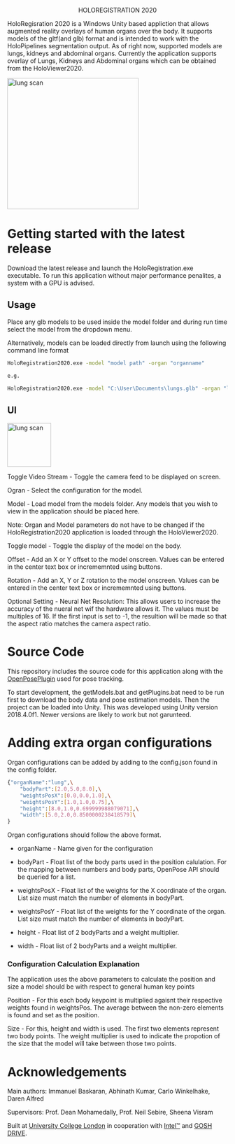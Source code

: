 <p align="center">
  HOLOREGISTRATION 2020
</p>

HoloRegisration 2020 is a Windows Unity based appliction that allows augmented reality overlays of human organs over the body. It supports models of the gltf(and glb) format and is intended to work with the HoloPipelines segmentation output. As of right now, supported models are lungs, kidneys and abdominal organs. Currently the application supports overlay of Lungs, Kidneys and Abdominal organs which can be obtained from the HoloViewer2020.

<img width="300" alt="lung scan" src="https://user-images.githubusercontent.com/24493864/81616512-806d7780-93db-11ea-8cc6-bf390ef208a8.png">

# Getting started with the latest release
Download the latest release and launch the HoloRegistration.exe executable.
To run this application without major performance penalites, a system with a GPU is advised.

## Usage
Place any glb models to be used inside the model folder and during run time select the model from the dropdown menu.

Alternatively, models can be loaded directly from launch using the following command line format
```bash
HoloRegistration2020.exe -model "model path" -organ "organname"

e.g.

HoloRegistration2020.exe -model "C:\User\Documents\lungs.glb" -organ "lungs"
```

## UI
<img width="100" alt="lung scan" src="https://user-images.githubusercontent.com/24493864/81484476-96453600-923d-11ea-9ae2-12f735336f86.png">

Toggle Video Stream - Toggle the camera feed to be displayed on screen.

Ogran - Select the configuration for the model.

Model - Load model from the models folder. Any models that you wish to view in the application should be placed here.

Note: Organ and Model parameters do not have to be changed if the HoloRegistration2020 application is loaded through the HoloViewer2020.

Toggle model - Toggle the display of the model on the body.

Offset - Add an X or Y offset to the model onscreen. Values can be entered in the center text box or incrememnted using buttons. 

Rotation - Add an X, Y or Z rotation to the model onscreen. Values can be entered in the center text box or incrememnted using buttons.

Optional Setting - Neural Net Resolution: This allows users to increase the accuracy of the nueral net wif the hardware allows it. The values must be multiples of 16. If the first input is set to -1, the resultion will be made so that the aspect ratio matches the camera aspect ratio.

# Source Code
This repository includes the source code for this application along with the [OpenPosePlugin](https://github.com/CMU-Perceptual-Computing-Lab/openpose_unity_plugin) used for pose tracking.

To start development, the getModels.bat and getPlugins.bat need to be run first to download the body data and pose estimation models. Then the project can be loaded into Unity. This was developed using Unity version 2018.4.0f1. Newer versions are likely to work but not garunteed.

# Adding extra organ configurations
Organ configurations can be added by adding to the config.json found in the config folder.
```bash
{"organName":"lung",\
    "bodyPart":[2.0,5.0,8.0],\
    "weightsPosX":[0.0,0.0,1.0],\
    "weightsPosY":[1.0,1.0,0.75],\
    "height":[8.0,1.0,0.699999988079071],\
    "width":[5.0,2.0,0.8500000238418579]\
}
```
Organ configurations should follow the above format. 

- organName - Name given for the configuration

- bodyPart - Float list of the body parts used in the position calulation. For the mapping between numbers and body parts, OpenPose API should be queried for a list.

- weightsPosX - Float list of the weights for the X coordinate of the organ. List size must match the number of elements in bodyPart.

- weightsPosY - Float list of the weights for the Y coordinate of the organ. List size must match the number of elements in bodyPart.

- height - Float list of 2 bodyParts and a weight multiplier.

- width - Float list of 2 bodyParts and a weight multiplier.

### Configuration Calculation Explanation

The application uses the above parameters to calculate the position and size a model should be with respect to general human key points

Position - For this each body keypoint is multiplied agaisnt their respective weights found in weightsPos. The average between the non-zero elements is found and set as the position.

Size - For this, height and width is used. The first two elements represent two body points. The weight multiplier is used to indicate the propotion of the size that the model will take between those two points.

# Acknowledgements
Main authors: Immanuel Baskaran, Abhinath Kumar, Carlo Winkelhake, Daren Alfred

Supervisors: Prof. Dean Mohamedally, Prof. Neil Sebire, Sheena Visram

Built at [University College London](https://www.ucl.ac.uk/) in cooperation with [Intel™](https://www.intel.co.uk) and [GOSH DRIVE](https://www.goshdrive.com/).

